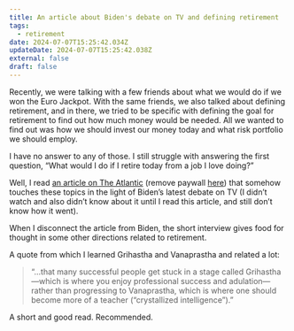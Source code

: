```yaml
---
title: An article about Biden's debate on TV and defining retirement
tags:
  - retirement
date: 2024-07-07T15:25:42.034Z
updateDate: 2024-07-07T15:25:42.038Z
external: false
draft: false
---
```


Recently, we were talking with a few friends about what we would do if we won the Euro Jackpot. With the same friends, we also talked about defining retirement, and in there, we tried to be specific with defining the goal for retirement to find out how much money would be needed. All we wanted to find out was how we should invest our money today and what risk portfolio we should employ.

I have no answer to any of those. I still struggle with answering the first question, “What would I do if I retire today from a job I love doing?”

Well, I read [an article on The Atlantic](https://www.theatlantic.com/newsletters/archive/2024/07/a-happiness-experts-frank-advice-for-joe-biden/678927/) (remove paywall [here](https://archive.is/Iv7DE)) that somehow touches these topics in the light of Biden’s latest debate on TV (I didn’t watch and also didn’t know about it until I read this article, and still don’t know how it went).

When I disconnect the article from Biden, the short interview gives food for thought in some other directions related to retirement.

A quote from which I learned Grihastha and Vanaprastha and related a lot:
> “…that many successful people get stuck in a stage called Grihastha—which is where you enjoy professional success and adulation—rather than progressing to Vanaprastha, which is where one should become more of a teacher (“crystallized intelligence”).”

A short and good read. Recommended.
